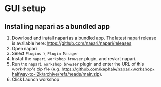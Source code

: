 # GUI setup

## Installing napari as a bundled app

1. Download and install napari as a bundled app. The latest napari release is available here: https://github.com/napari/napari/releases
2. Open napari
3. Select `Plugins \ Plugin Manager`
4. Install the `napari workshop browser` plugin, and restart napari.
5. Run the `napari workshop browser` plugin and enter the URL of this workshop's zip file (e.g. https://github.com/kephale/napari-workshop-halfway-to-i2k/archive/refs/heads/main.zip).
6. Click Launch workshop
